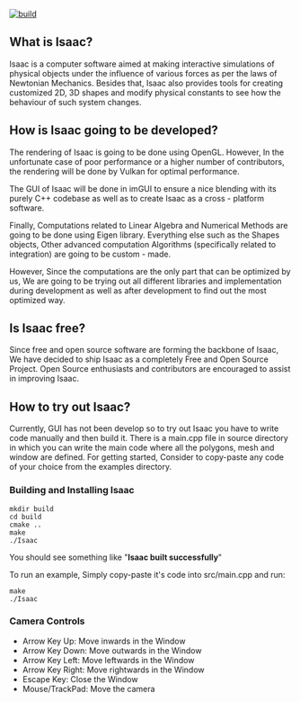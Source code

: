 [![build](https://github.com/likely-shayan/Isaac/actions/workflows/cmake-multi-platform.yml/badge.svg)](https://github.com/likely-shayan/Isaac/actions/workflows/cmake-multi-platform.yml)

## What is Isaac?

Isaac is a computer software aimed at making interactive simulations of physical objects under the influence of various forces as per the laws of Newtonian Mechanics. Besides that, Isaac also provides tools for creating customized 2D, 3D shapes and modify physical constants to see how the behaviour of such system changes.

## How is Isaac going to be developed?

The rendering of Isaac is going to be done using OpenGL. However, In the unfortunate case of poor performance or a higher number of contributors, the rendering will be done by Vulkan for optimal performance.

The GUI of Isaac will be done in imGUI to ensure a nice blending with its purely C++ codebase as well as to create Isaac as a cross - platform software.

Finally, Computations related to Linear Algebra and Numerical Methods are going to be done using Eigen library. Everything else such as the Shapes objects, Other advanced computation Algorithms (specifically related to integration) are going to be custom - made.

However, Since the computations are the only part that can be optimized by us, We are going to be trying out all different libraries and implementation during development as well as after development to find out the most optimized way.

## Is Isaac free?

Since free and open source software are forming the backbone of Isaac, We have decided to ship Isaac as a completely Free and Open Source Project. Open Source enthusiasts and contributors are encouraged to assist in improving Isaac.

## How to try out Isaac?
Currently, GUI has not been develop so to try out Isaac you have to write code manually and then build it.
There is a main.cpp file in source directory in which you can write the main code where all the polygons, mesh and window are defined.
For getting started, Consider to copy-paste any code of your choice from the examples directory.

<h3>Building and Installing Isaac</h3>

```
mkdir build
cd build
cmake ..
make
./Isaac
```
You should see something like "<b>Isaac built successfully</b>"

To run an example, Simply copy-paste it's code into src/main.cpp and run:
```
make
./Isaac
```
<h3>Camera Controls</h3>
<ul>
  <li>Arrow Key Up: Move inwards in the Window</li>
  <li>Arrow Key Down: Move outwards in the Window</li>
  <li>Arrow Key Left: Move leftwards in the Window</li>
  <li>Arrow Key Right: Move rightwards in the Window</li>
  <li>Escape Key: Close the Window</li>
  <li>Mouse/TrackPad: Move the camera</li>
</ul>
